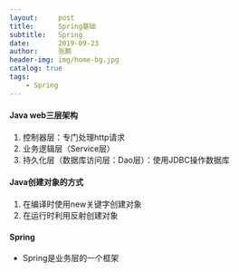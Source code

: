 ```yaml
---
layout:     post 
title:      Spring基础
subtitle:   Spring
date:       2019-09-23
author:     张鹏
header-img: img/home-bg.jpg
catalog: true   
tags:                         
    - Spring
---
```


#### Java web三层架构

1. 控制器层：专门处理http请求
2. 业务逻辑层（Service层）
3. 持久化层（数据库访问层：Dao层）：使用JDBC操作数据库

#### Java创建对象的方式
1. 在编译时使用new关键字创建对象
2. 在运行时利用反射创建对象

#### Spring

- Spring是业务层的一个框架 